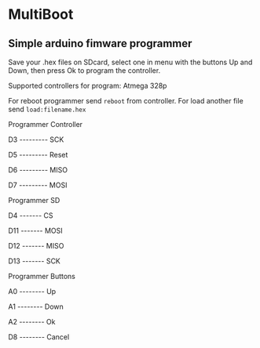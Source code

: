 # MultiBoot

## Simple arduino fimware programmer

Save your .hex files on SDcard, select one in menu with the buttons Up and Down, then press Ok to program the controller.

Supported controllers for program: Atmega 328p

For reboot programmer send `reboot` from controller.
For load another file send `load:filename.hex`

Programmer  Controller

D3 --------- SCK

D5 --------- Reset

D6 --------- MISO

D7 --------- MOSI

Programmer  SD        

D4  ------- CS

D11 ------- MOSI

D12 ------- MISO

D13 ------- SCK

Programmer  Buttons

A0 -------- Up

A1 -------- Down

A2 -------- Ok

D8 -------- Cancel
